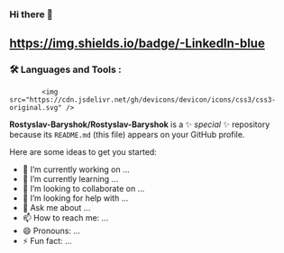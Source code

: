 ### Hi there 👋

https://img.shields.io/badge/-LinkedIn-blue
---

### :hammer_and_wrench: Languages and Tools :

            <img src="https://cdn.jsdelivr.net/gh/devicons/devicon/icons/css3/css3-original.svg" />
          


**Rostyslav-Baryshok/Rostyslav-Baryshok** is a ✨ _special_ ✨ repository because its `README.md` (this file) appears on your GitHub profile.

Here are some ideas to get you started:

- 🔭 I’m currently working on ...
- 🌱 I’m currently learning ...
- 👯 I’m looking to collaborate on ...
- 🤔 I’m looking for help with ...
- 💬 Ask me about ...
- 📫 How to reach me: ...
- 😄 Pronouns: ...
- ⚡ Fun fact: ...
